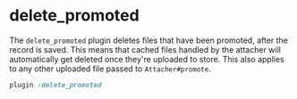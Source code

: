 # delete_promoted

The `delete_promoted` plugin deletes files that have been promoted, after the
record is saved. This means that cached files handled by the attacher will
automatically get deleted once they're uploaded to store. This also applies to
any other uploaded file passed to `Attacher#promote`.

```rb
plugin :delete_promoted
```
